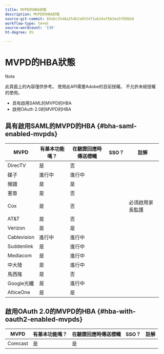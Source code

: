 ```yaml
---
title: MVPD的HBA狀態
description: MVPD的HBA狀態
source-git-commit: 02ebc3548a254b2a6554f1ab34afbb3ea5f09bb8
workflow-type: tm+mt
source-wordcount: '139'
ht-degree: 0%

---
```


# MVPD的HBA狀態

>[!NOTE]
>
>此頁面上的內容僅供參考。 使用此API需要Adobe的目前授權。 不允許未經授權的使用。


* 具有啟用SAML的MVPD的HBA
* 啟用OAuth 2.0的MVPD的HBA


## 具有啟用SAML的MVPD的HBA {#bha-saml-enabled-mvpds}

| MVPD | 有基本功能嗎？ | 在驗證回應時傳送標幟 | SSO？ | 註解 |
|---|---|---|---|---|
| DirecTV | 是 | 否 |      |                                      |
| 碟子 | 進行中 | 進行中 |      |                                      |
| 頻譜 | 是 | 是 |      |                                      |
| 憲章 | 是 | 否 |      |                                      |
| Cox | 是 | 否 |      | 必須啟用家長監護 |
| AT&amp;T | 是 | 否 |      |                                      |
| Verizon | 是 | 是 |      |                                      |
| Cablevision | 進行中 | 進行中 |      |                                      |
| Suddenlink | 是 | 進行中 |      |                                      |
| Mediacom | 是 | 進行中 |      |                                      |
| 中大陸 | 是 | 進行中 |      |                                      |
| 馬西隆 | 是 | 否 |      |                                      |
| Google光纖 | 是 | 進行中 |      |                                      |
| AlticeOne | 是 | 是 |      |                                      |


## 啟用OAuth 2.0的MVPD的HBA {#hba-with-oauth2-enabled-mvpds}

| MVPD | 有基本功能嗎？ | 在驗證回應時傳送標幟 | SSO？ | 註解 |
|---|---|---|---|---|
| Comcast | 是 | 是 | | |
